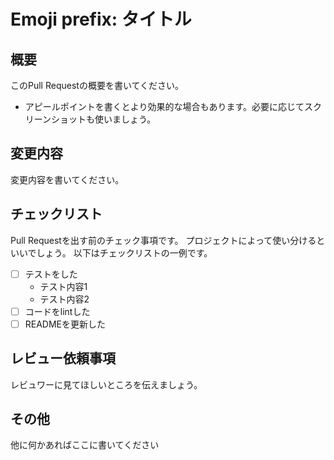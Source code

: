 # Emoji prefix: タイトル

## 概要

このPull Requestの概要を書いてください。

- アピールポイントを書くとより効果的な場合もあります。必要に応じてスクリーンショットも使いましょう。

## 変更内容

変更内容を書いてください。

## チェックリスト

Pull Requestを出す前のチェック事項です。
プロジェクトによって使い分けるといいでしょう。
以下はチェックリストの一例です。

- [ ] テストをした
  - テスト内容1
  - テスト内容2
- [ ] コードをlintした
- [ ] READMEを更新した

## レビュー依頼事項

レビュワーに見てほしいところを伝えましょう。

## その他

他に何かあればここに書いてください
